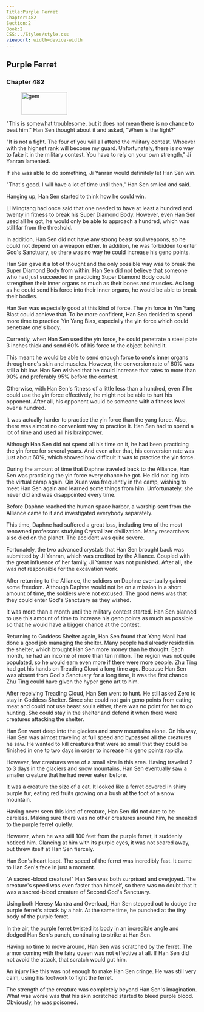 ```yaml
---
Title:Purple Ferret 
Chapter:482 
Section:2 
Book:2 
CSS:../Styles/style.css 
viewport: width=device-width
---
```

  
## Purple Ferret
### Chapter 482
  
<figure>
	<img src="../Images/gem.gif" alt="gem" id="gem" width="120" height="60" />
</figure>
  

  
"This is somewhat troublesome, but it does not mean there is no chance to beat him." Han Sen thought about it and asked, "When is the fight?"

"It is not a fight. The four of you will all attend the military contest. Whoever with the highest rank will become my guard. Unfortunately, there is no way to fake it in the military contest. You have to rely on your own strength," Ji Yanran lamented.

If she was able to do something, Ji Yanran would definitely let Han Sen win.

"That's good. I will have a lot of time until then," Han Sen smiled and said.

Hanging up, Han Sen started to think how he could win.

Li Mingtang had once said that one needed to have at least a hundred and twenty in fitness to break his Super Diamond Body. However, even Han Sen used all he got, he would only be able to approach a hundred, which was still far from the threshold.

In addition, Han Sen did not have any strong beast soul weapons, so he could not depend on a weapon either. In addition, he was forbidden to enter God's Sanctuary, so there was no way he could increase his geno points.

Han Sen gave it a lot of thought and the only possible way was to break the Super Diamond Body from within. Han Sen did not believe that someone who had just succeeded in practicing Super Diamond Body could strengthen their inner organs as much as their bones and muscles. As long as he could send his force into their inner organs, he would be able to break their bodies.

Han Sen was especially good at this kind of force. The yin force in Yin Yang Blast could achieve that. To be more confident, Han Sen decided to spend more time to practice Yin Yang Blas, especially the yin force which could penetrate one's body.

Currently, when Han Sen used the yin force, he could penetrate a steel plate 3 inches thick and send 60% of his force to the object behind it.

This meant he would be able to send enough force to one's inner organs through one's skin and muscles. However, the conversion rate of 60% was still a bit low. Han Sen wished that he could increase that rates to more than 90% and preferably 95% before the contest.

Otherwise, with Han Sen's fitness of a little less than a hundred, even if he could use the yin force effectively, he might not be able to hurt his opponent. After all, his opponent would be someone with a fitness level over a hundred.

It was actually harder to practice the yin force than the yang force. Also, there was almost no convenient way to practice it. Han Sen had to spend a lot of time and used all his brainpower.

Although Han Sen did not spend all his time on it, he had been practicing the yin force for several years. And even after that, his conversion rate was just about 60%, which showed how difficult it was to practice the yin force.

During the amount of time that Daphne traveled back to the Alliance, Han Sen was practicing the yin force every chance he got. He did not log into the virtual camp again. Qin Xuan was frequently in the camp, wishing to meet Han Sen again and learned some things from him. Unfortunately, she never did and was disappointed every time.

Before Daphne reached the human space harbor, a warship sent from the Alliance came to it and investigated everybody separately.

This time, Daphne had suffered a great loss, including two of the most renowned professors studying Crystallizer civilization. Many researchers also died on the planet. The accident was quite severe.

Fortunately, the two advanced crystals that Han Sen brought back was submitted by Ji Yanran, which was credited by the Alliance. Coupled with the great influence of her family, Ji Yanran was not punished. After all, she was not responsible for the excavation work.

After returning to the Alliance, the soldiers on Daphne eventually gained some freedom. Although Daphne would not be on a mission in a short amount of time, the soldiers were not excused. The good news was that they could enter God's Sanctuary as they wished.

It was more than a month until the military contest started. Han Sen planned to use this amount of time to increase his geno points as much as possible so that he would have a bigger chance at the contest.

Returning to Goddess Shelter again, Han Sen found that Yang Manli had done a good job managing the shelter. Many people had already resided in the shelter, which brought Han Sen more money than he thought. Each month, he had an income of more than ten million. The region was not quite populated, so he would earn even more if there were more people. Zhu Ting had got his hands on Treading Cloud a long time ago. Because Han Sen was absent from God's Sanctuary for a long time, it was the first chance Zhu Ting could have given the hyper geno art to him.

After receiving Treading Cloud, Han Sen went to hunt. He still asked Zero to stay in Goddess Shelter. Since she could not gain geno points from eating meat and could not use beast souls either, there was no point for her to go hunting. She could stay in the shelter and defend it when there were creatures attacking the shelter.

Han Sen went deep into the glaciers and snow mountains alone. On his way, Han Sen was almost traveling at full speed and bypassed all the creatures he saw. He wanted to kill creatures that were so small that they could be finished in one to two days in order to increase his geno points rapidly.

However, few creatures were of a small size in this area. Having traveled 2 to 3 days in the glaciers and snow mountains, Han Sen eventually saw a smaller creature that he had never eaten before.

It was a creature the size of a cat. It looked like a ferret covered in shiny purple fur, eating red fruits growing on a bush at the foot of a snow mountain.

Having never seen this kind of creature, Han Sen did not dare to be careless. Making sure there was no other creatures around him, he sneaked to the purple ferret quietly.

However, when he was still 100 feet from the purple ferret, it suddenly noticed him. Glancing at him with its purple eyes, it was not scared away, but threw itself at Han Sen fiercely.

Han Sen's heart leapt. The speed of the ferret was incredibly fast. It came to Han Sen's face in just a moment.

"A sacred-blood creature!" Han Sen was both surprised and overjoyed. The creature's speed was even faster than himself, so there was no doubt that it was a sacred-blood creature of Second God's Sanctuary.

Using both Heresy Mantra and Overload, Han Sen stepped out to dodge the purple ferret's attack by a hair. At the same time, he punched at the tiny body of the purple ferret.

In the air, the purple ferret twisted its body in an incredible angle and dodged Han Sen's punch, continuing to strike at Han Sen.

Having no time to move around, Han Sen was scratched by the ferret. The armor coming with the fairy queen was not effective at all. If Han Sen did not avoid the attack, that scratch would gut him.

An injury like this was not enough to make Han Sen cringe. He was still very calm, using his footwork to fight the ferret.

The strength of the creature was completely beyond Han Sen's imagination. What was worse was that his skin scratched started to bleed purple blood. Obviously, he was poisoned.